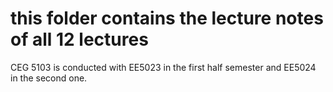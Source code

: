 # this folder contains the lecture notes of all 12 lectures 

CEG 5103 is conducted with EE5023 in the first half semester and EE5024 in the second one.
